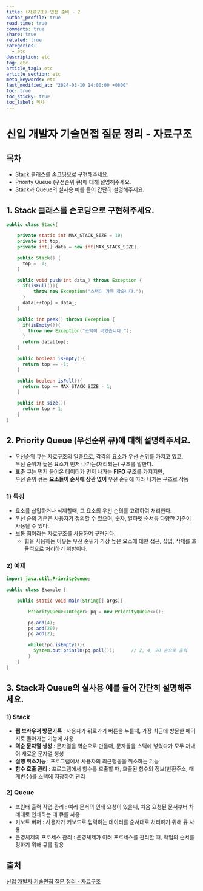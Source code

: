 ```yaml
---
title: (자료구조) 면접 준비 - 2
author_profile: true
read_time: true
comments: true
share: true
related: true
categories:
  - etc
description: etc
tag: etc
article_tag1: etc
article_section: etc
meta_keywords: etc
last_modified_at: "2024-03-10 14:00:00 +0800"
toc: true
toc_sticky: true
toc_label: 목차
---
```


# 신입 개발자 기술면접 질문 정리 - 자료구조

## 목차

- Stack 클래스를 손코딩으로 구현해주세요.
- Priority Queue (우선순위 큐)에 대해 설명해주세요.
- Stack과 Queue의 실사용 예를 들어 간단히 설명해주세요.

## 1. Stack 클래스를 손코딩으로 구현해주세요.

```java
public class Stack{

    private static int MAX_STACK_SIZE = 10;
    private int top;
    private int[] data = new int[MAX_STACK_SIZE];

    public Stack() {
      top = -1;
    }

    public void push(int data_) throws Exception {
      if(isFull()){
          throw new Exception("스택이 가득 찼습니다.");
      }
      data[++top] = data_;
    }

    public int peek() throws Exception {
      if(isEmpty()){
        throw new Exception("스택이 비었습니다.");
      }
      return data[top];
    }

    public boolean isEmpty(){
      return top == -1;
    }

    public boolean isFull(){
      return top == MAX_STACK_SIZE - 1;
    }

    public int size(){
      return top + 1;
    }
}
```

## 2. Priority Queue (우선순위 큐)에 대해 설명해주세요.

- 우선순위 큐는 자료구조의 일종으로, 각각의 요소가 우선 순위를 가지고 있고,  
  우선 순위가 높은 요소가 먼저 나가는(처리되는) 구조를 말한다.
- 표준 큐는 먼저 들어온 데이터가 먼저 나가는 **FIFO** 구조를 가지지만,  
  우선 순위 큐는 **요소들이 순서에 상관 없이** 우선 순위에 따라 나가는 구조로 작동

### 1) 특징

- 요소를 삽입하거나 삭제할때, 그 요소의 우선 순의를 고려하여 처리한다.
- 우선 순의 기준은 사용자가 정의할 수 있으며, 숫자, 알파벳 순서등 다양한 기준이 사용될 수 있다.
- 보통 힙이라는 자료구조를 사용하여 구현된다.
  - 힙을 사용하는 이유는 우선 순위가 가장 높은 요소에 대한 접근, 삽입, 삭제를 효율적으로 처리하기 위함이다.

### 2) 예제

```java
import java.util.PriorityQueue;

public class Example {

    public static void main(String[] args){

        PriorityQueue<Integer> pq = new PriorityQueue<>();

        pq.add(4);
        pq.add(20);
        pq.add(2);

        while(!pq.isEmpty()){
          System.out.println(pq.poll());      // 2, 4, 20 순으로 출력
        }
    }
}
```

## 3. Stack과 Queue의 실사용 예를 들어 간단히 설명해주세요.

### 1) Stack

- **웹 브라우저 방문기록** : 사용자가 뒤로가기 버튼을 누를때, 가장 최근에 방문한 페이지로 돌아가는 기능에 사용
- **역순 문자열 생성** : 문자열을 역순으로 만들때, 문자들을 스택에 넣었다가 모두 꺼내어 새로운 문자열 생성
- **실행 취소기능** : 프로그램에서 사용자의 최근행동을 취소하는 기능
- **함수 호출 관리** : 프로그램에서 함수를 호출할 때, 호출된 함수의 정보(반환주소, 매개변수)를 스택에 저장하여 관리

### 2) Queue

- 프린터 출력 작업 관리 : 여러 문서의 인쇄 요청이 있을때, 처음 요청된 문서부터 차례대로 인쇄하는 데 큐를 사용
- 키보트 버퍼 : 사용자가 키보드로 입력하는 데이터를 순서대로 처리하기 위해 큐 사용
- 운영체제의 프로세스 관리 : 운영체제가 여러 프로세스를 관리할 때, 작업의 순서를 정하기 위해 큐를 활용

## 출처

<a href="https://dev-coco.tistory.com/159">신입 개발자 기술면접 질문 정리 - 자료구조</a>
